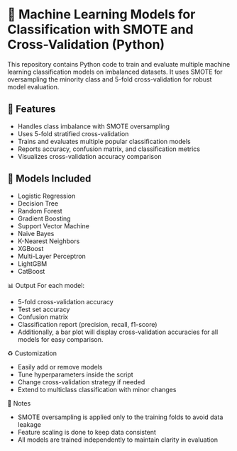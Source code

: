 # 🧠 Machine Learning Models for Classification with SMOTE and Cross-Validation (Python)

This repository contains Python code to train and evaluate multiple machine learning classification models on imbalanced datasets. It uses SMOTE for oversampling the minority class and 5-fold cross-validation for robust model evaluation.

## 🚀 Features

- Handles class imbalance with SMOTE oversampling  
- Uses 5-fold stratified cross-validation  
- Trains and evaluates multiple popular classification models  
- Reports accuracy, confusion matrix, and classification metrics  
- Visualizes cross-validation accuracy comparison  

## 🧪 Models Included

- Logistic Regression  
- Decision Tree  
- Random Forest  
- Gradient Boosting  
- Support Vector Machine  
- Naive Bayes  
- K-Nearest Neighbors  
- XGBoost  
- Multi-Layer Perceptron  
- LightGBM  
- CatBoost  



📊 Output
For each model:

- 5-fold cross-validation accuracy
- Test set accuracy
- Confusion matrix
- Classification report (precision, recall, f1-score)
- Additionally, a bar plot will display cross-validation accuracies for all models for easy comparison.

♻️ Customization
- Easily add or remove models
- Tune hyperparameters inside the script
- Change cross-validation strategy if needed
- Extend to multiclass classification with minor changes

📌 Notes
- SMOTE oversampling is applied only to the training folds to avoid data leakage
- Feature scaling is done to keep data consistent
- All models are trained independently to maintain clarity in evaluation


